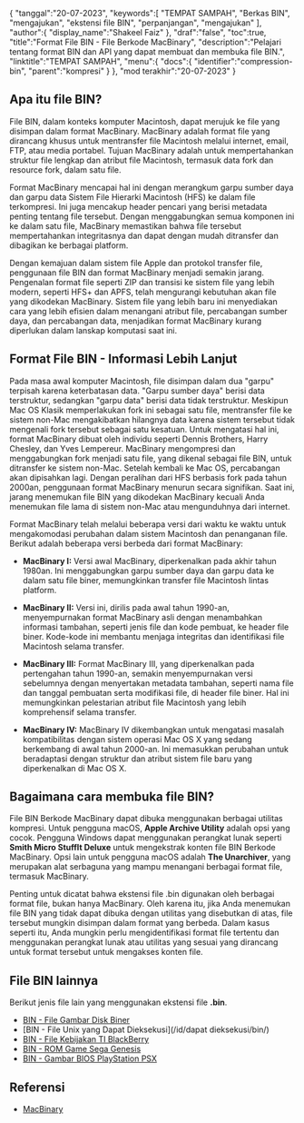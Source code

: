 {
"tanggal":"20-07-2023",
   "keywords":[
"TEMPAT SAMPAH",
"Berkas BIN",
"mengajukan",
"ekstensi file BIN",
"perpanjangan",
"mengajukan"
],
   "author":{
"display_name":"Shakeel Faiz"
},
"draf":"false",
"toc":true,
"title":"Format File BIN - File Berkode MacBinary",
   "description":"Pelajari tentang format BIN dan API yang dapat membuat dan membuka file BIN.",
"linktitle":"TEMPAT SAMPAH",
   "menu":{
      "docs":{
         "identifier":"compression-bin",
"parent":"kompresi"
}
},
"mod terakhir":"20-07-2023"
}

## Apa itu file BIN?

File BIN, dalam konteks komputer Macintosh, dapat merujuk ke file yang disimpan dalam format MacBinary. MacBinary adalah format file yang dirancang khusus untuk mentransfer file Macintosh melalui internet, email, FTP, atau media portabel. Tujuan MacBinary adalah untuk mempertahankan struktur file lengkap dan atribut file Macintosh, termasuk data fork dan resource fork, dalam satu file.

Format MacBinary mencapai hal ini dengan merangkum garpu sumber daya dan garpu data Sistem File Hierarki Macintosh (HFS) ke dalam file terkompresi. Ini juga mencakup header pencari yang berisi metadata penting tentang file tersebut. Dengan menggabungkan semua komponen ini ke dalam satu file, MacBinary memastikan bahwa file tersebut mempertahankan integritasnya dan dapat dengan mudah ditransfer dan dibagikan ke berbagai platform.

Dengan kemajuan dalam sistem file Apple dan protokol transfer file, penggunaan file BIN dan format MacBinary menjadi semakin jarang. Pengenalan format file seperti ZIP dan transisi ke sistem file yang lebih modern, seperti HFS+ dan APFS, telah mengurangi kebutuhan akan file yang dikodekan MacBinary. Sistem file yang lebih baru ini menyediakan cara yang lebih efisien dalam menangani atribut file, percabangan sumber daya, dan percabangan data, menjadikan format MacBinary kurang diperlukan dalam lanskap komputasi saat ini.

## Format File BIN - Informasi Lebih Lanjut

Pada masa awal komputer Macintosh, file disimpan dalam dua "garpu" terpisah karena keterbatasan data. "Garpu sumber daya" berisi data terstruktur, sedangkan "garpu data" berisi data tidak terstruktur. Meskipun Mac OS Klasik memperlakukan fork ini sebagai satu file, mentransfer file ke sistem non-Mac mengakibatkan hilangnya data karena sistem tersebut tidak mengenali fork tersebut sebagai satu kesatuan. Untuk mengatasi hal ini, format MacBinary dibuat oleh individu seperti Dennis Brothers, Harry Chesley, dan Yves Lempereur. MacBinary mengompresi dan menggabungkan fork menjadi satu file, yang dikenal sebagai file BIN, untuk ditransfer ke sistem non-Mac. Setelah kembali ke Mac OS, percabangan akan dipisahkan lagi. Dengan peralihan dari HFS berbasis fork pada tahun 2000an, penggunaan format MacBinary menurun secara signifikan. Saat ini, jarang menemukan file BIN yang dikodekan MacBinary kecuali Anda menemukan file lama di sistem non-Mac atau mengunduhnya dari internet.

Format MacBinary telah melalui beberapa versi dari waktu ke waktu untuk mengakomodasi perubahan dalam sistem Macintosh dan penanganan file. Berikut adalah beberapa versi berbeda dari format MacBinary:

- **MacBinary I:** Versi awal MacBinary, diperkenalkan pada akhir tahun 1980an. Ini menggabungkan garpu sumber daya dan garpu data ke dalam satu file biner, memungkinkan transfer file Macintosh lintas platform.

- **MacBinary II:** Versi ini, dirilis pada awal tahun 1990-an, menyempurnakan format MacBinary asli dengan menambahkan informasi tambahan, seperti jenis file dan kode pembuat, ke header file biner. Kode-kode ini membantu menjaga integritas dan identifikasi file Macintosh selama transfer.

- **MacBinary III:** Format MacBinary III, yang diperkenalkan pada pertengahan tahun 1990-an, semakin menyempurnakan versi sebelumnya dengan menyertakan metadata tambahan, seperti nama file dan tanggal pembuatan serta modifikasi file, di header file biner. Hal ini memungkinkan pelestarian atribut file Macintosh yang lebih komprehensif selama transfer.

- **MacBinary IV:** MacBinary IV dikembangkan untuk mengatasi masalah kompatibilitas dengan sistem operasi Mac OS X yang sedang berkembang di awal tahun 2000-an. Ini memasukkan perubahan untuk beradaptasi dengan struktur dan atribut sistem file baru yang diperkenalkan di Mac OS X.

## Bagaimana cara membuka file BIN?

File BIN Berkode MacBinary dapat dibuka menggunakan berbagai utilitas kompresi. Untuk pengguna macOS, **Apple Archive Utility** adalah opsi yang cocok. Pengguna Windows dapat menggunakan perangkat lunak seperti **Smith Micro StuffIt Deluxe** untuk mengekstrak konten file BIN Berkode MacBinary. Opsi lain untuk pengguna macOS adalah **The Unarchiver**, yang merupakan alat serbaguna yang mampu menangani berbagai format file, termasuk MacBinary.

Penting untuk dicatat bahwa ekstensi file .bin digunakan oleh berbagai format file, bukan hanya MacBinary. Oleh karena itu, jika Anda menemukan file BIN yang tidak dapat dibuka dengan utilitas yang disebutkan di atas, file tersebut mungkin disimpan dalam format yang berbeda. Dalam kasus seperti itu, Anda mungkin perlu mengidentifikasi format file tertentu dan menggunakan perangkat lunak atau utilitas yang sesuai yang dirancang untuk format tersebut untuk mengakses konten file.

## File BIN lainnya

Berikut jenis file lain yang menggunakan ekstensi file **.bin**.

- [BIN - File Gambar Disk Biner](/id/disc-and-media/bin/)
- [BIN - File Unix yang Dapat Dieksekusi](/id/dapat dieksekusi/bin/)
- [BIN - File Kebijakan TI BlackBerry](/id/settings/bin/)
- [BIN - ROM Game Sega Genesis](/id/game/bin/)
- [BIN - Gambar BIOS PlayStation PSX](/id/game/bin-pcsx/)

## Referensi

* [MacBinary](https://en.wikipedia.org/wiki/MacBinary)

